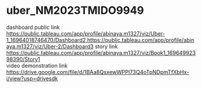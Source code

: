 # uber_NM2023TMIDO9949
dashboard public link https://public.tableau.com/app/profile/abinaya.m1327/viz/Uber-1_16964018746470/Dashboard2,https://public.tableau.com/app/profile/abinaya.m1327/viz/Uber-2/Dashboard3
story link https://public.tableau.com/app/profile/abinaya.m1327/viz/Book1_16964992398390/Story1  
video demonstration link https://drive.google.com/file/d/1BAa8QsxewWPPl73Q4oTpNDpmTfXbHx-i/view?usp=drivesdk
